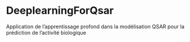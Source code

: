 # DeeplearningForQsar
Application de l’apprentissage profond dans la modélisation QSAR pour la prédiction de l’activité biologique
